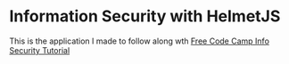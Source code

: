 # Information Security with HelmetJS

This is the application I made to follow along wth [Free Code Camp Info Security Tutorial](https://www.freecodecamp.org/learn/information-security/information-security-with-helmetjs/)


